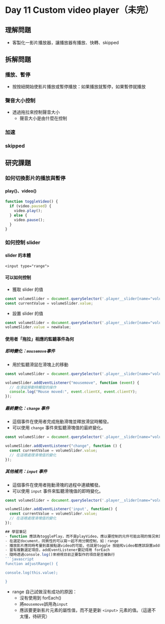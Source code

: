 # Day 11 Custom video player（未完）

## 理解問題

- 客製化一影片播放器，讓播放器有播放、快轉、skipped

## 拆解問題

### 播放、暫停

- 按按紐開始使影片播放或暫停播放：如果播放就暫停，如果暫停就播放

### 聲音大小控制

- 透過拖拉來控制聲音大小
  - 聲音大小是由什麼在控制

### 加速

### skipped

## 研究課題

### 如何切換影片的播放與暫停

#### play()、video()

```javascript
function toggleVideo() {
  if (video.paused) {
    video.play();
  } else {
    video.pause();
  }
}
```

### 如何控制 slider

#### slider 的本體

`<input type="range">`

#### 可以如何控制

- 獲取 slider 的值

```javascript
const volumeSlider = document.querySelector('.player__slider[name="volume"]');
const currentValue = volumeSlider.value;
```

- 設置 slider 的值

```javascript
const volumeSlider = document.querySelector('.player__slider[name="volume"]');
volumeSlider.value = newValue;
```

#### 使用者「拖拉」相應的監聽事件為何

##### 即時變化：`mousemove`事件

- 用於監聽滑鼠在滑塊上的移動

```javascript
const volumeSlider = document.querySelector('.player__slider[name="volume"]');

volumeSlider.addEventListener("mousemove", function (event) {
  // 在滑鼠移動時觸發的操作
  console.log("Mouse moved:", event.clientX, event.clientY);
});
```

##### 最終變化：`change` 事件

- 這個事件在使用者完成拖動滑塊並釋放滑鼠時觸發。
- 可以使用 `change` 事件來監聽滑塊值的最終變化。

```javascript
const volumeSlider = document.querySelector('.player__slider[name="volume"]');

volumeSlider.addEventListener("change", function () {
  const currentValue = volumeSlider.value;
  // 在這裡處理滑塊值的變化
});
```

##### 其他補充：`input` 事件

- 這個事件在使用者拖動滑塊的過程中連續觸發。
- 可以使用 `input` 事件來監聽滑塊值的即時變化。

````javascript
const volumeSlider = document.querySelector('.player__slider[name="volume"]');

volumeSlider.addEventListener('input', function() {
  const currentValue = volumeSlider.value;
  // 在這裡處理滑塊值的變化
});

## 學習筆記
- function 應該為togglePlay，而不是playVideo，應以要控制的元件可能出現的情況來設想
- 在選定document，同質性的可以寫一起不用分開控制，如：range
- 播放影片應同時考量到直接點選video的可能，也就是toggle 按鈕和video都應該設置addEventListener
- 當有複數選定項目，addEventListener要記得用 forEach
- 隨時透過console.log()來檢視目前正要製作的項目是否被執行
```javascript
function adjustRange() {

console.log(this.value);

}
````

- range 自己試做沒有成功的原因：
  - 沒有使用到 forEach()
  - 將`mousemove`誤用為`input`
  - 應該要更新影片元素的屬性值，而不是更新 `<input>` 元素的值。（這邊不太懂，待研究）
